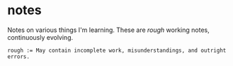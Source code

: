 # notes

Notes on various things I'm learning. These are _rough_ working notes, continuously evolving.

	rough := May contain incomplete work, misunderstandings, and outright errors.
